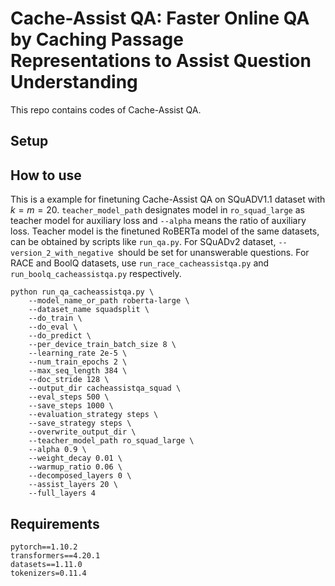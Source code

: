 # Cache-Assist QA: Faster Online QA by Caching Passage Representations to Assist Question Understanding

This repo contains codes of Cache-Assist QA.

## Setup



## How to use

This is a example for finetuning Cache-Assist QA on SQuADV1.1 dataset with $k=m=20$. `teacher_model_path` designates model in `ro_squad_large` as teacher model for auxiliary loss and `--alpha` means the ratio of auxiliary loss.  Teacher model is the finetuned RoBERTa model of the same datasets, can be obtained by scripts like `run_qa.py`. For SQuADv2 dataset, `--version_2_with_negative `should be set for unanswerable questions. For RACE and BoolQ datasets, use `run_race_cacheassistqa.py` and `run_boolq_cacheassistqa.py` respectively. 

```shell
python run_qa_cacheassistqa.py \
	--model_name_or_path roberta-large \
	--dataset_name squadsplit \
	--do_train \
	--do_eval \
	--do_predict \
	--per_device_train_batch_size 8 \
	--learning_rate 2e-5 \
	--num_train_epochs 2 \
	--max_seq_length 384 \
	--doc_stride 128 \
	--output_dir cacheassistqa_squad \
	--eval_steps 500 \
	--save_steps 1000 \
	--evaluation_strategy steps \
	--save_strategy steps \
	--overwrite_output_dir \
	--teacher_model_path ro_squad_large \
	--alpha 0.9 \
	--weight_decay 0.01 \
	--warmup_ratio 0.06 \
	--decomposed_layers 0 \
	--assist_layers 20 \
	--full_layers 4
```

## Requirements

```
pytorch==1.10.2
transformers==4.20.1
datasets==1.11.0
tokenizers=0.11.4
```



